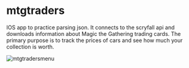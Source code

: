 # mtgtraders

IOS app to practice parsing json. It connects to the scryfall api and downloads information about Magic the Gathering trading cards. The primary purpose is to track the prices of cars and see how much your collection is worth.

![mtgtradersmenu]([https://user-images.githubusercontent.com/56987848/142919992-02343358-2cd8-48e6-becb-b4aa03bd7ec4.jpg])
